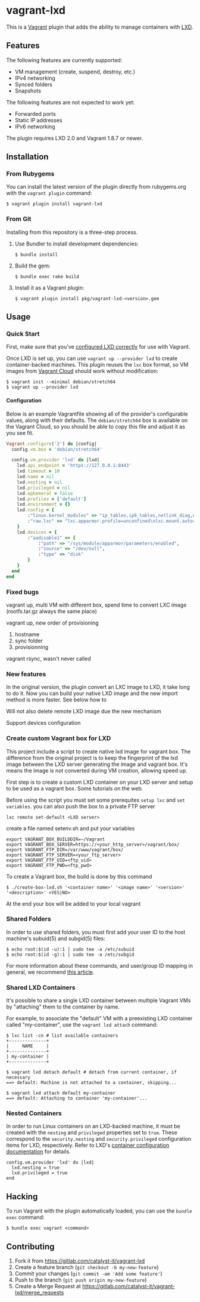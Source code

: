 # vagrant-lxd

This is a [Vagrant][] plugin that adds the ability to manage containers
with [LXD][].

[Vagrant]: https://www.vagrantup.com/
[LXD]: https://linuxcontainers.org/lxd/

## Features

The following features are currently supported:

 - VM management (create, suspend, destroy, etc.)
 - IPv4 networking
 - Synced folders
 - Snapshots

The following features are not expected to work yet:

 - Forwarded ports
 - Static IP addresses
 - IPv6 networking

The plugin requires LXD 2.0 and Vagrant 1.8.7 or newer.

## Installation

### From Rubygems

You can install the latest version of the plugin directly from
rubygems.org with the `vagrant plugin` command:

    $ vagrant plugin install vagrant-lxd

### From Git

Installing from this repository is a three-step process.

 1. Use Bundler to install development dependencies:
    
        $ bundle install
    
 2. Build the gem:
    
        $ bundle exec rake build
    
 3. Install it as a Vagrant plugin:
    
        $ vagrant plugin install pkg/vagrant-lxd-<version>.gem

## Usage

### Quick Start

First, make sure that you've [configured LXD correctly][setting-up-lxd]
for use with Vagrant.

Once LXD is set up, you can use `vagrant up --provider lxd` to create
container-backed machines. This plugin reuses the `lxc` box format, so
VM images from [Vagrant Cloud][cloud] should work without modification:

    $ vagrant init --minimal debian/stretch64
    $ vagrant up --provider lxd

[setting-up-lxd]: doc/setting-up-lxd.md
[cloud]: https://app.vagrantup.com/boxes/search?provider=lxc

#### Configuration

Below is an example Vagrantfile showing all of the provider's
configurable values, along with their defaults. The `debian/stretch64`
box is available on the Vagrant Cloud, so you should be able to copy
this file and adjust it as you see fit.

``` ruby
Vagrant.configure('2') do |config|
  config.vm.box = 'debian/stretch64'

  config.vm.provider 'lxd' do |lxd|
    lxd.api_endpoint = 'https://127.0.0.1:8443'
    lxd.timeout = 10
    lxd.name = nil
    lxd.nesting = nil
    lxd.privileged = nil
    lxd.ephemeral = false
    lxd.profiles = ['default']
    lxd.environment = {}
    lxd.config = {
        :"linux.kernel_modules" => "ip_tables,ip6_tables,netlink_diag,nf_nat,overlay",
        :"raw.lxc" => "lxc.apparmor.profile=unconfined\nlxc.mount.auto=proc:rw sys:rw cgroup:rw\nlxc.cap.drop=\nlxc.cgroup.devices.allow=a"
    }
    lxd.devices = {
        :"aadisable1" => {
            :"path" => "/sys/module/apparmor/parameters/enabled",
            :"source" => "/dev/null",
            :"type" => "disk"
        }
    }
  end
end
```

### Fixed bugs

vagrant up, multi VM with different box, spend time to convert LXC image (rootfs.tar.gz always the same place)

vagrant up, new order of provisioning
 1. hostname
 2. sync folder
 3. provisionning

vagrant rsync, wasn't never called

### New features

In the original version, the plugin convert an LXC image to LXD, it take long to do it. Now you can build your native LXD image and the new import method is more faster. See below how to

Will not also delete remote LXD image due the new mechanism

Support devices configuration

### Create custom Vagrant box for LXD

This project include a script to create native lxd image for vagrant box. The difference from the original project is to keep the fingerprint of the lxd image between the LXD server generating the image and vagrant box. It's means the image is not converted during VM creation, allowing speed up.

First step is to create a custom LXD container on your LXD server and setup to be used as a vagrant box. Some tutorials on the web.

Before using the script you must set some prerequites `setup lxc` and `set variables`. you can also push the box to a private FTP server

    lxc remote set-default <LXD server>

create a file named setenv.sh and put your variables

    export VAGRANT_BOX_BUILDDIR=~/Vagrant
    export VAGRANT_BOX_SERVER=https://<your_http_server>/vagrant/box/
    export VAGRANT_FTP_DIR=/var/www/vagrant/box/
    export VAGRANT_FTP_SERVER=<your_ftp_server>
    export VAGRANT_FTP_UID=<ftp_uid>
    export VAGRANT_FTP_PWD=<ftp_pwd>

To create a Vagrant box, the build is done by this command

    $ ./create-box-lxd.sh '<container name>' '<image name>' '<version>' '<description>' <YES|NO>

At the end your box will be added to your local vagrant

### Shared Folders

In order to use shared folders, you must first add your user ID to the
host machine's subuid(5) and subgid(5) files:

    $ echo root:$(id -u):1 | sudo tee -a /etc/subuid
    $ echo root:$(id -g):1 | sudo tee -a /etc/subgid

For more information about these commands, and user/group ID mapping in
general, we recommend [this article][1].

[1]: https://insights.ubuntu.com/2017/06/15/custom-user-mappings-in-lxd-containers/

### Shared LXD Containers

It's possible to share a single LXD container between multiple Vagrant
VMs by "attaching" them to the container by name.

For example, to associate the "default" VM with a preexisting LXD
container called "my-container", use the `vagrant lxd attach` command:

    $ lxc list -cn # list available containers
    +--------------+
    |     NAME     |
    +--------------+
    | my-container |
    +--------------+

    $ vagrant lxd detach default # detach from current container, if necessary
    ==> default: Machine is not attached to a container, skipping...

    $ vagrant lxd attach default my-container
    ==> default: Attaching to container 'my-container'...

### Nested Containers

In order to run Linux containers on an LXD-backed machine, it must be
created with the `nesting` and `privileged` properties set to `true`.
These correspond to the `security.nesting` and `security.privileged`
configuration items for LXD, respectively. Refer to LXD's [container
configuration documentation][docs] for details.

    config.vm.provider 'lxd' do |lxd|
      lxd.nesting = true
      lxd.privileged = true
    end

[docs]: https://lxd.readthedocs.io/en/latest/containers/

## Hacking

To run Vagrant with the plugin automatically loaded, you can use the
`bundle exec` command:

    $ bundle exec vagrant <command>

## Contributing

 1. Fork it from <https://gitlab.com/catalyst-it/vagrant-lxd>
 2. Create a feature branch (`git checkout -b my-new-feature`)
 3. Commit your changes (`git commit -am 'Add some feature'`)
 4. Push to the branch (`git push origin my-new-feature`)
 5. Create a Merge Request at <https://gitlab.com/catalyst-it/vagrant-lxd/merge_requests>
